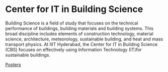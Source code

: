 # Center for IT in Building Science

Building Science is a field of study that focuses on the technical performance of buildings, building materials and building systems. This broad discipline includes elements of construction technology, material science, architecture, meteorology, sustainable building, and heat and mass transport physics. At IIIT Hyderabad, the Center for IT in Building Science (CBS) focuses on effectively using Information Technology (IT)for sustainable buildings.

[Posters](https://photos.app.goo.gl/AojwdCtKS2ZRp7pE6)
